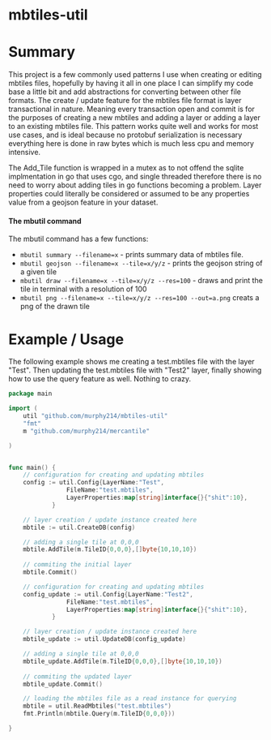# mbtiles-util

# Summary 

This project is a few commonly used patterns I use when creating or editing mbtiles files, hopefully by having it all in one place I can simplify my code base a little bit and add abstractions for converting between other file formats. The create / update feature for the mbtiles file format is layer transactional in nature. Meaning every transaction open and commit is for the purposes of creating a new mbtiles and adding a layer or adding a layer to an existing mbtiles file. This pattern works quite well and works for most use cases, and is ideal because no protobuf serialization is necessary everything here is done in raw bytes which is much less cpu and memory intensive. 

The Add_Tile function is wrapped in a mutex as to not offend the sqlite implmentation in go that uses cgo, and single threaded therefore there is no need to worry about adding tiles in go functions becoming a problem. Layer properties could literally be considered or assumed to be any properties value from a geojson feature in your dataset.

#### The mbutil command

The mbutil command has a few functions:

* ```mbutil summary --filename=x``` - prints summary data of mbtiles file.
* ```mbutil geojson --filename=x --tile=x/y/z``` - prints the geojson string of a given tile
* ```mbutil draw --filename=x --tile=x/y/z --res=100``` - draws and print the tile in terminal with a resolution of 100
* ```mbutil png --filename=x --tile=x/y/z --res=100 --out=a.png``` creats a png of the drawn tile

# Example / Usage

The following example shows me creating a test.mbtiles file with the layer "Test". Then updating the test.mbtiles file with "Test2" layer, finally showing how to use the query feature as well. Nothing to crazy. 

```go
package main 

import (
	util "github.com/murphy214/mbtiles-util"
	"fmt"
	m "github.com/murphy214/mercantile"

)


func main() {
	// configuration for creating and updating mbtiles	
	config := util.Config{LayerName:"Test",
				FileName:"test.mbtiles",
				LayerProperties:map[string]interface{}{"shit":10},
			}

	// layer creation / update instance created here
	mbtile := util.CreateDB(config)

	// adding a single tile at 0,0,0
	mbtile.AddTile(m.TileID{0,0,0},[]byte{10,10,10})
	
	// commiting the initial layer
	mbtile.Commit()

	// configuration for creating and updating mbtiles	
	config_update := util.Config{LayerName:"Test2",
				FileName:"test.mbtiles",
				LayerProperties:map[string]interface{}{"shit":10},
			}

	// layer creation / update instance created here
	mbtile_update := util.UpdateDB(config_update)

	// adding a single tile at 0,0,0
	mbtile_update.AddTile(m.TileID{0,0,0},[]byte{10,10,10})
	
	// commiting the updated layer
	mbtile_update.Commit()

	// loading the mbtiles file as a read instance for querying
	mbtile = util.ReadMbtiles("test.mbtiles")
	fmt.Println(mbtile.Query(m.TileID{0,0,0}))

}
```
